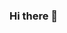 ### Hi there 👋

<!--
**EthanMc246/EthanMc246** is a ✨ _special_ ✨ repository because its `README.md` (this file) appears on your GitHub profile.

Here are some ideas to get you started:

- 🔭 I’m currently working on landing a Front-end developer internship.
- 🌱 I’m currently learning several coding languages.
- 🤔 I’m looking for help with landing a front-end development job.
- I have attended Nucamp's coding bootcamp. I have learned many skills such as: HTML, CSS, Javascript, Python, React, React Native, SQL, NodeJS, MongoDB, Git, NPM, ect. I have learned a lot, but I know there is still much for me to learn and I look forward to doing so.
